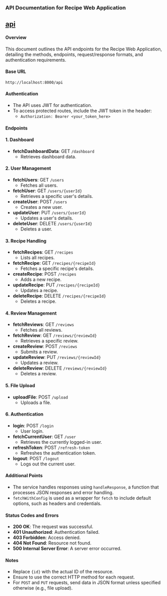 ### API Documentation for Recipe Web Application
[api](https://documenter.getpostman.com/view/31315195/2s9Ykn8hEY)
---

#### Overview
This document outlines the API endpoints for the Recipe Web Application, detailing the methods, endpoints, request/response formats, and authentication requirements.

#### Base URL
`http://localhost:8000/api`

#### Authentication
- The API uses JWT for authentication.
- To access protected routes, include the JWT token in the header: 
  - `Authorization: Bearer <your_token_here>`

#### Endpoints

#### 1. Dashboard
- **fetchDashboardData**: GET `/dashboard`
  - Retrieves dashboard data.

#### 2. User Management
- **fetchUsers**: GET `/users`
  - Fetches all users.
- **fetchUser**: GET `/users/{userId}`
  - Retrieves a specific user's details.
- **createUser**: POST `/users`
  - Creates a new user.
- **updateUser**: PUT `/users/{userId}`
  - Updates a user's details.
- **deleteUser**: DELETE `/users/{userId}`
  - Deletes a user.

#### 3. Recipe Handling
- **fetchRecipes**: GET `/recipes`
  - Lists all recipes.
- **fetchRecipe**: GET `/recipes/{recipeId}`
  - Fetches a specific recipe's details.
- **createRecipe**: POST `/recipes`
  - Adds a new recipe.
- **updateRecipe**: PUT `/recipes/{recipeId}`
  - Updates a recipe.
- **deleteRecipe**: DELETE `/recipes/{recipeId}`
  - Deletes a recipe.

#### 4. Review Management
- **fetchReviews**: GET `/reviews`
  - Fetches all reviews.
- **fetchReview**: GET `/reviews/{reviewId}`
  - Retrieves a specific review.
- **createReview**: POST `/reviews`
  - Submits a review.
- **updateReview**: PUT `/reviews/{reviewId}`
  - Updates a review.
- **deleteReview**: DELETE `/reviews/{reviewId}`
  - Deletes a review.

#### 5. File Upload
- **uploadFile**: POST `/upload`
  - Uploads a file.

#### 6. Authentication
- **login**: POST `/login`
  - User login.
- **fetchCurrentUser**: GET `/user`
  - Retrieves the currently logged-in user.
- **refreshToken**: POST `/refresh-token`
  - Refreshes the authentication token.
- **logout**: POST `/logout`
  - Logs out the current user.

#### Additional Points
- The service handles responses using `handleResponse`, a function that processes JSON responses and error handling.
- `fetchWithConfig` is used as a wrapper for `fetch` to include default options, such as headers and credentials.

#### Status Codes and Errors
- **200 OK**: The request was successful.
- **401 Unauthorized**: Authentication failed.
- **403 Forbidden**: Access denied.
- **404 Not Found**: Resource not found.
- **500 Internal Server Error**: A server error occurred.

#### Notes
- Replace `{id}` with the actual ID of the resource.
- Ensure to use the correct HTTP method for each request.
- For `POST` and `PUT` requests, send data in JSON format unless specified otherwise (e.g., file upload).
